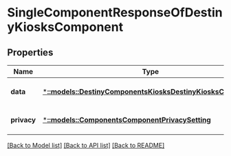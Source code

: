 # SingleComponentResponseOfDestinyKiosksComponent

## Properties
Name | Type | Description | Notes
------------ | ------------- | ------------- | -------------
**data** | [***::models::DestinyComponentsKiosksDestinyKiosksComponent**](Destiny.Components.Kiosks.DestinyKiosksComponent.md) |  | [optional] [default to null]
**privacy** | [***::models::ComponentsComponentPrivacySetting**](Components.ComponentPrivacySetting.md) |  | [optional] [default to null]

[[Back to Model list]](../README.md#documentation-for-models) [[Back to API list]](../README.md#documentation-for-api-endpoints) [[Back to README]](../README.md)



